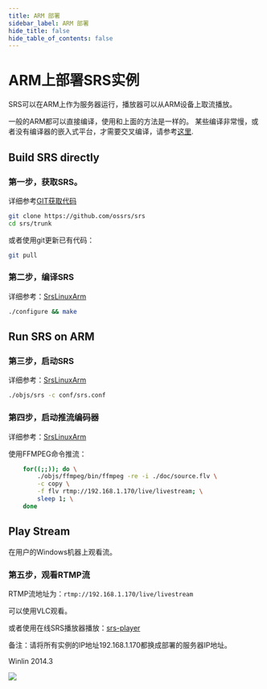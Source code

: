 ```yaml
---
title: ARM 部署
sidebar_label: ARM 部署
hide_title: false
hide_table_of_contents: false
---
```


# ARM上部署SRS实例

SRS可以在ARM上作为服务器运行，播放器可以从ARM设备上取流播放。

一般的ARM都可以直接编译，使用和上面的方法是一样的。
某些编译非常慢，或者没有编译器的嵌入式平台，才需要交叉编译，请参考[这里](./arm.md).

## Build SRS directly

### 第一步，获取SRS。

详细参考[GIT获取代码](./git.md)

```bash
git clone https://github.com/ossrs/srs
cd srs/trunk
```

或者使用git更新已有代码：

```bash
git pull
```

### 第二步，编译SRS

详细参考：[SrsLinuxArm](./arm.md)

```bash
./configure && make
```

## Run SRS on ARM

### 第三步，启动SRS

详细参考：[SrsLinuxArm](./arm.md)

```bash
./objs/srs -c conf/srs.conf
```

### 第四步，启动推流编码器

详细参考：[SrsLinuxArm](./arm.md)

使用FFMPEG命令推流：

```bash
    for((;;)); do \
        ./objs/ffmpeg/bin/ffmpeg -re -i ./doc/source.flv \
        -c copy \
        -f flv rtmp://192.168.1.170/live/livestream; \
        sleep 1; \
    done
```

## Play Stream

在用户的Windows机器上观看流。

### 第五步，观看RTMP流

RTMP流地址为：`rtmp://192.168.1.170/live/livestream`

可以使用VLC观看。

或者使用在线SRS播放器播放：[srs-player](https://ossrs.net/players/srs_player.html)

备注：请将所有实例的IP地址192.168.1.170都换成部署的服务器IP地址。

Winlin 2014.3

![](https://ossrs.net/gif/v1/sls.gif?site=ossrs.io&path=/lts/doc/zh/v4/sample-arm)


